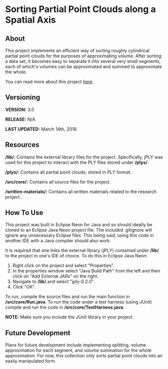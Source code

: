 # Sorting Partial Point Clouds along a Spatial Axis

## About

This project implements an efficient way of sorting roughly cylindrical partial point clouds for the purposes of approximating volume. After sorting a data set, it becomes easy to separate it into several very small segments, each of which's volumes can be approximated and summed to approximate the whole.

You can read more about this project [here](written-materials/ResearchProject_Thesis_Final.pdf).

## Versioning

**VERSION:** 3.0

**RELEASE:** N/A

**LAST UPDATED:** March 14th, 2018

## Resources

**/lib/:** Contains the external library files for the project. Specifically, jPLY was used for this project to interact with the PLY files stored under **/plys/**.

**/plys/:** Contains all partial point clouds, stored in PLY format.

**/src/core/:** Contains all source files for the project.

**/written-materials/:** Contains all written materials related to the research project.

## How To Use

This project was built in Eclipse Neon for Java and so should ideally be cloned to an Eclipse Java Neon project file. The included .gitignore will ignore any unnecessary Eclipse files. This being said, using this code in another IDE with a Java compiler should also work.

It is required that one links the external library (jPLY) contained under **/lib/** to the project in one's IDE of choice. To do this in Eclipse Java Neon:
1. Right click on the project and select "Properties".
2. In the properties window select "Java Build Path" from the left and then click on "Add External JARs" on the right.
3. Navigate to **/lib/** and select "jply-0.2.0".
4. Click "OK".

To run, compile the source files and run the main function in **/src/core/Run.java**. To run the code under a test harness (using JUnit) compile and run the code in **/src/core/TestHarness.java**.

**NOTE:** Make sure you include the JUnit library in your project.

## Future Development

Plans for future development include implementing splitting, volume approximation for each segment, and volume summation for the whole approximation. For now, this collection only sorts partial point clouds into an easily manipulated form.
